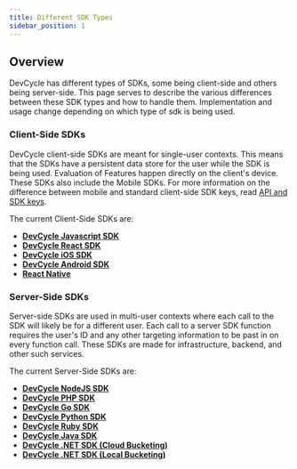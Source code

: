 ```yaml
---
title: Different SDK Types
sidebar_position: 1
---
```


## Overview

DevCycle has different types of SDKs, some being client-side and others being server-side. This page serves to describe the various differences between these SDK types and how to handle them. Implementation and usage change depending on which type of sdk is being used.


### Client-Side SDKs

DevCycle client-side SDKs are meant for single-user contexts. This means that the SDKs have a persistent data store for the user while the SDK is being used. Evaluation of Features happen directly on the client's device. These SDKs also include the Mobile SDKs. For more information on the difference between mobile and standard client-side SDK keys, read [API and SDK keys](/docs/home/feature-management/organizing-your-flags-and-variables/api-and-sdk-keys).

The current Client-Side SDKs are:

* **[DevCycle Javascript SDK](/docs/sdk/client-side-sdks/javascript)**
* **[DevCycle React SDK](/docs/sdk/client-side-sdks/react)**
* **[DevCycle iOS SDK](/docs/sdk/client-side-sdks/ios)**
* **[DevCycle Android SDK](/docs/sdk/client-side-sdks/android)**
* **[React Native](/docs/sdk/client-side-sdks/react-native)**


### Server-Side SDKs

Server-side SDKs are used in multi-user contexts where each call to the SDK will likely be for a different user. Each call to a server SDK function requires the user's ID and any other targeting information to be past in on every function call. These SDKs are made for infrastructure, backend, and other such services.  

The current Server-Side SDKs are:

* **[DevCycle NodeJS SDK](/docs/sdk/server-side-sdks/node)**
* **[DevCycle PHP SDK](/docs/sdk/server-side-sdks/php)**
* **[DevCycle Go SDK](/docs/sdk/server-side-sdks/go)**
* **[DevCycle Python SDK](/docs/sdk/server-side-sdks/python)**
* **[DevCycle Ruby SDK](/docs/sdk/server-side-sdks/ruby)**
* **[DevCycle Java SDK](/docs/sdk/server-side-sdks/java)**
* **[DevCycle .NET SDK (Cloud Bucketing)](/docs/sdk/server-side-sdks/dotnet-cloud)**
* **[DevCycle .NET SDK (Local Bucketing)](/docs/sdk/server-side-sdks/dotnet-local)**
